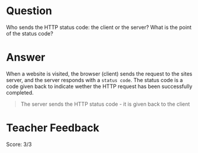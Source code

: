 # Question

Who sends the HTTP status code: the client or the server? What is the point of the status code?

# Answer
When a website is visited, the browser (client) sends the request to the sites server, and the server responds with a `status code`. The status code is a code given back to indicate wether the HTTP request has been successfully completed.

>The server sends the HTTP status code - it is given back to the client

# Teacher Feedback
Score: 3/3
